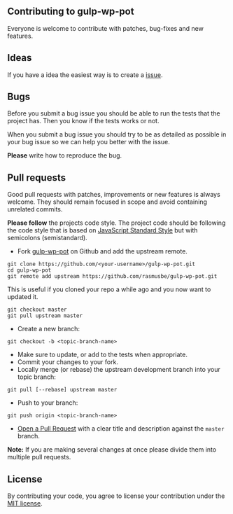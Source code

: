 ## Contributing to gulp-wp-pot

Everyone is welcome to contribute with patches, bug-fixes and new features.

## Ideas

If you have a idea the easiest way is to create a [issue](https://github.com/rasmusbe/gulp-wp-pot/issues).

## Bugs

Before you submit a bug issue you should be able to run the tests that the project has. Then you know if the tests works or not.

When you submit a bug issue you should try to be as detailed as possible in your bug issue so we can help you better with the issue.

**Please** write how to reproduce the bug.

## Pull requests

Good pull requests with patches, improvements or new features is always welcome. They should remain focused in scope and avoid containing unrelated commits.

**Please follow** the projects code style. The project code should be following the code style that is based on [JavaScript Standard Style](https://standardjs.com/#the-rules) but with semicolons (semistandard).

* Fork [gulp-wp-pot](https://github.com/rasmusbe/gulp-wp-pot) on Github and add the upstream remote.

```
git clone https://github.com/<your-username>/gulp-wp-pot.git
cd gulp-wp-pot
git remote add upstream https://github.com/rasmusbe/gulp-wp-pot.git
```

This is useful if you cloned your repo a while ago and you now want to updated it.

```
git checkout master
git pull upstream master
```

* Create a new branch:

```
git checkout -b <topic-branch-name>
```

* Make sure to update, or add to the tests when appropriate.
* Commit your changes to your fork.
* Locally merge (or rebase) the upstream development branch into your topic branch:

```
git pull [--rebase] upstream master
```

* Push to your branch:

```
git push origin <topic-branch-name>
```

* [Open a Pull Request](https://help.github.com/articles/using-pull-requests/) with a clear title and description against the `master` branch.

**Note:**
If you are making several changes at once please divide them into multiple pull requests.

## License

By contributing your code, you agree to license your contribution under the [MIT license](https://github.com/rasmusbe/gulp-wp-pot/blob/master/license).
